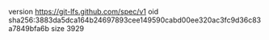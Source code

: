 version https://git-lfs.github.com/spec/v1
oid sha256:3883da5dca164b24697893cee149590cabd00ee320ac3fc9d36c83a7849bfa6b
size 3929
